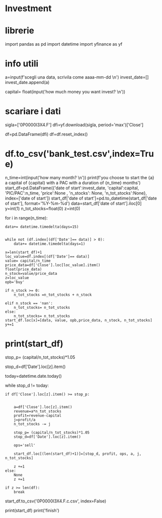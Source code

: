 # Investment


# librerie
import pandas as pd
import datetime
import yfinance as yf


# info utili

a=input(f'scegli una data, scrivila come aaaa-mm-dd \n')
invest_date=[]
invest_date.append(a)

capital= float(input('how much money you want invest? \n'))


# scariare i dati

sigla=['0P0000I3X4.F']
dfi=yf.download(sigla, period='max')['Close']

df=pd.DataFrame(dfi)
df=df.reset_index()
# df.to_csv('bank_test.csv',index=True)

n_time=int(input('how many month? \n'))
print(f'you choose to start the {a} a capital of {capital} with a PAC with a duration of {n_time} months')
start_df=pd.DataFrame({'date of start':invest_date, 'capital':capital, 'PIC/PAC':n_time, 'price':None , 'n_stocks': None, 'n_tot_stocks':None}, index=['date of start'])
start_df['date of start']=pd.to_datetime(start_df['date of start'], format='%Y-%m-%d')
data=start_df['date of start'].iloc[0]
y=int(1)
n_tot_stocks=float(0)
z=int(0)

for i in range(n_time):

    data+= datetime.timedelta(days=15)


    while not (df.index[(df['Date']== data)] > 0):
        data+= datetime.timedelta(days=1)

    x=len(start_df)+1
    loc_value=df.index[(df['Date']== data)]
    value= capital/n_time
    price_data=df['Close'].loc[loc_value].item()
    float(price_data)
    n_stock=value/price_data
    z=loc_value
    opb='buy'

    if n_stock >= 0:
        n_tot_stocks =n_tot_stocks + n_stock

    elif n_stock == 'nan':
        n_tot_stocks= n_tot_stocks
    else:
        n_tot_stocks= n_tot_stocks
    start_df.loc[x]=[data, value, opb,price_data, n_stock, n_tot_stocks]
    y+=1

# print(start_df)
stop_p= (capital/n_tot_stocks)*1.05

stop_d=df['Date'].loc[z].item()


today=datetime.date.today()

while stop_d != today:

    if df['Close'].loc[z].item() >= stop_p:


        a=df['Close'].loc[z].item()
        revenue=a*n_tot_stocks
        profit=revenue-capital
        j=profit/a
        n_tot_stocks -= j

        stop_p= (capital/n_tot_stocks)*1.05
        stop_d=df['Date'].loc[z].item()

        ops='sell'

        start_df.loc[(len(start_df)+1)]=[stop_d, profit, ops, a, j, n_tot_stocks]

        z +=1
    else:
        None
        z +=1

    if z >= len(df):
        break

start_df.to_csv('0P0000I3X4.F.c.csv', index=False)

print(start_df)
print('finish')
